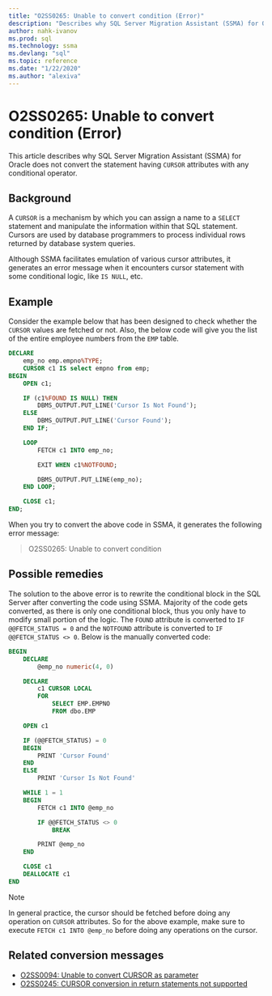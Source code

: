 ```yaml
---
title: "O2SS0265: Unable to convert condition (Error)"
description: "Describes why SQL Server Migration Assistant (SSMA) for Oracle does not convert the statement having CURSOR attributes with any conditional operator."
author: nahk-ivanov
ms.prod: sql
ms.technology: ssma
ms.devlang: "sql"
ms.topic: reference
ms.date: "1/22/2020"
ms.author: "alexiva"
---
```


# O2SS0265: Unable to convert condition (Error)

This article describes why SQL Server Migration Assistant (SSMA) for Oracle does not convert the statement having `CURSOR` attributes with any conditional operator.

## Background

A `CURSOR` is a mechanism by which you can assign a name to a `SELECT` statement and manipulate the information within that SQL statement. Cursors are used by database programmers to process individual rows returned by database system queries.

Although SSMA facilitates emulation of various cursor attributes, it generates an error message when it encounters cursor statement with some conditional logic, like `IS NULL`, etc.

## Example

Consider the example below that has been designed to check whether the `CURSOR` values are fetched or not. Also, the below code will give you the list of the entire employee numbers from the `EMP` table.

```sql
DECLARE
    emp_no emp.empno%TYPE;
    CURSOR c1 IS select empno from emp;
BEGIN
    OPEN c1;

    IF (c1%FOUND IS NULL) THEN
        DBMS_OUTPUT.PUT_LINE('Cursor Is Not Found');
    ELSE
        DBMS_OUTPUT.PUT_LINE('Cursor Found');
    END IF;

    LOOP
        FETCH c1 INTO emp_no;

        EXIT WHEN c1%NOTFOUND;

        DBMS_OUTPUT.PUT_LINE(emp_no);
    END LOOP;

    CLOSE c1;
END;
```

When you try to convert the above code in SSMA, it generates the following error message:

> O2SS0265: Unable to convert condition

## Possible remedies

The solution to the above error is to rewrite the conditional block in the SQL Server after converting the code using SSMA. Majority of the code gets converted, as there is only one conditional block, thus you only have to modify small portion of the logic. The `FOUND` attribute is converted to `IF @@FETCH_STATUS = 0` and the `NOTFOUND` attribute is converted to `IF @@FETCH_STATUS <> 0`. Below is the manually converted code:

```sql
BEGIN
    DECLARE
        @emp_no numeric(4, 0)

    DECLARE
        c1 CURSOR LOCAL
        FOR
            SELECT EMP.EMPNO
            FROM dbo.EMP

    OPEN c1

    IF (@@FETCH_STATUS) = 0
    BEGIN
        PRINT 'Cursor Found'
    END
    ELSE
        PRINT 'Cursor Is Not Found'

    WHILE 1 = 1
    BEGIN
        FETCH c1 INTO @emp_no

        IF @@FETCH_STATUS <> 0
            BREAK

        PRINT @emp_no
    END

    CLOSE c1
    DEALLOCATE c1
END
```

> [!NOTE]
> In general practice, the cursor should be fetched before doing any operation on `CURSOR` attributes. So for the above example, make sure to execute `FETCH c1 INTO @emp_no` before doing any operations on the cursor.

## Related conversion messages

* [O2SS0094: Unable to convert CURSOR as parameter](o2ss0094.md)
* [O2SS0245: CURSOR conversion in return statements not supported](o2ss0245.md)
